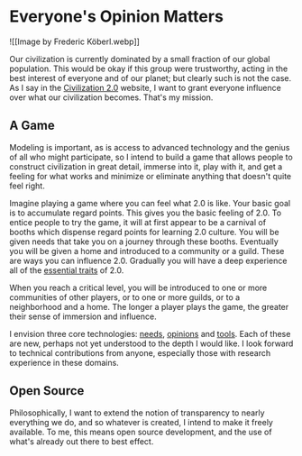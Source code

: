 # Everyone's Opinion Matters

![[Image by Frederic Köberl.webp]]

Our civilization is currently dominated by a small fraction of our global population. This would be okay if this group were trustworthy, acting in the best interest of everyone and of our planet; but clearly such is not the case. As I say in the [Civilization 2.0](README.md) website, I want to grant everyone influence over what our civilization becomes. That's my mission.

## A Game

Modeling is important, as is access to advanced technology and the genius of all who might participate, so I intend to build a game that allows people to construct civilization in great detail, immerse into it, play with it, and get a feeling for what works and minimize or eliminate anything that doesn't quite feel right.
  
Imagine playing a game where you can feel what 2.0 is like. Your basic goal is to accumulate regard points. This gives you the basic feeling of 2.0. To entice people to try the game, it will at first appear to be a carnival of booths which dispense regard points for learning 2.0 culture. You will be given needs that take you on a journey through these booths. Eventually you will be given a home and introduced to a community or a guild. These are ways you can influence 2.0. Gradually you will have a deep experience all of the [essential traits](goals) of 2.0.

When you reach a critical level, you will be introduced to one or more communities of other players, or to one or more guilds, or to a neighborhood and a home. The longer a player plays the game, the greater their sense of immersion and influence.

I envision three core technologies: [needs](https://wiki.game.civilization2.org/needs), [opinions](https://wiki.game.civilization2.org/opinions) and [tools](https://wiki.game.civilization2.org/tools). Each of these are new, perhaps not yet understood to the depth I would like. I look forward to technical contributions from anyone, especially those with research experience in these domains.

## Open Source

Philosophically, I want to extend the notion of transparency to nearly everything we do, and so whatever is created, I intend to make it freely available. To me, this means open source development, and the use of what's already out there to best effect.
